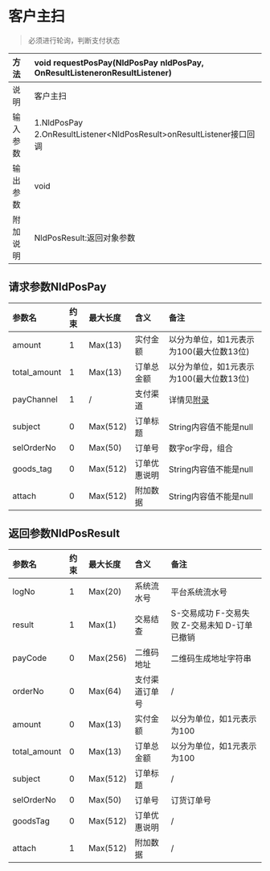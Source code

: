 # 客户主扫

> 必须进行轮询，判断支付状态

| 方法 | void requestPosPay\(NldPosPay nldPosPay, OnResultListeneronResultListener\) |
| :--- | :--- |
| 说明 | 客户主扫 |
| 输入参数 | 1.NldPosPay 2.OnResultListener&lt;NldPosResult&gt;onResultListener接口回调 |
| 输出参数 | void |
| 附加说明 | NldPosResult:返回对象参数 |

## 请求参数NldPosPay

| 参数名 | 约束 | 最大长度 | 含义 | 备注 |
| :--- | :--- | :--- | :--- | :--- |
| amount | 1 | Max\(13\) | 实付金额 | 以分为单位，如1元表示为100\(最大位数13位\) |
| total\_amount | 1 | Max\(13\) | 订单总金额 | 以分为单位，如1元表示为100\(最大位数13位\) |
| payChannel | 1 | / | 支付渠道 | 详情见[附录](/androidSDK/appendix.md) |
| subject | 0 | Max\(512\) | 订单标题 | String内容值不能是null |
| selOrderNo | 0 | Max\(50\) | 订单号 | 数字or字母，组合 |
| goods\_tag | 0 | Max\(512\) | 订单优惠说明 | String内容值不能是null |
| attach | 0 | Max\(512\) | 附加数据 | String内容值不能是null |

## 返回参数NldPosResult

| 参数名 | 约束 | 最大长度 | 含义 | 备注 |
| :--- | :--- | :--- | :--- | :--- |
| logNo | 1 | Max\(20\) | 系统流水号 | 平台系统流水号 |
| result | 1 | Max\(1\) | 交易结查 | S-交易成功 F-交易失败 Z-交易未知 D-订单已撤销 |
| payCode | 0 | Max\(256\) | 二维码地址 | 二维码生成地址字符串 |
| orderNo | 0 | Max\(64\) | 支付渠道订单号 | / |
| amount | 0 | Max\(13\) | 实付金额 | 以分为单位，如1元表示为100 |
| total\_amount | 0 | Max\(13\) | 订单总金额 | 以分为单位，如1元表示为100 |
| subject | 0 | Max\(512\) | 订单标题 | / |
| selOrderNo | 0 | Max\(50\) | 订单号 | 订货订单号 |
| goodsTag | 0 | Max\(512\) | 订单优惠说明 | / |
| attach | 1 | Max\(512\) | 附加数据 | / |



